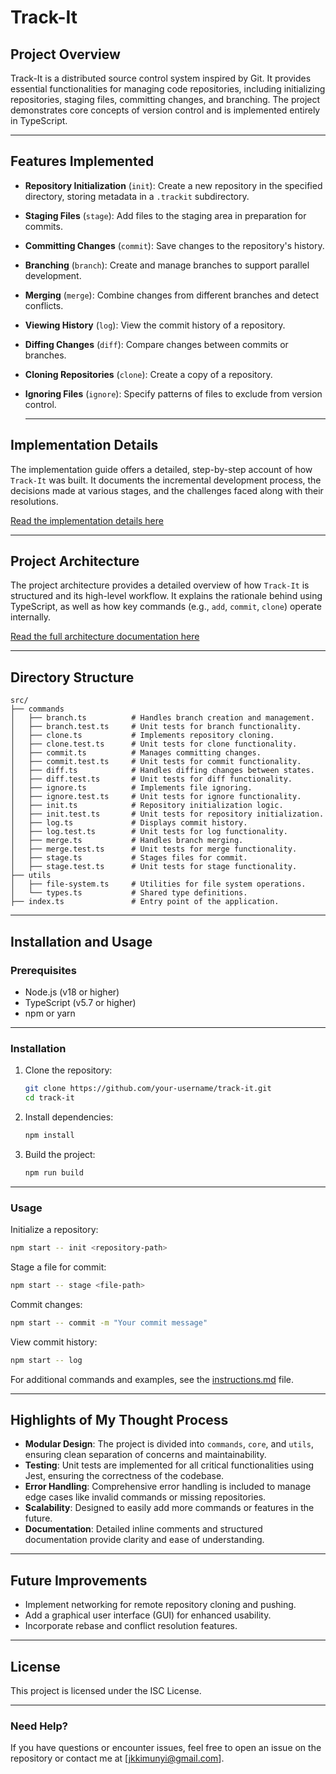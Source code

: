 # Track-It

## Project Overview

Track-It is a distributed source control system inspired by Git. It provides
essential functionalities for managing code repositories, including initializing
repositories, staging files, committing changes, and branching. The project
demonstrates core concepts of version control and is implemented entirely in
TypeScript.

---

## Features Implemented

- **Repository Initialization** (`init`): Create a new repository in the
  specified directory, storing metadata in a `.trackit` subdirectory.
- **Staging Files** (`stage`): Add files to the staging area in preparation for
  commits.
- **Committing Changes** (`commit`): Save changes to the repository's history.
- **Branching** (`branch`): Create and manage branches to support parallel
  development.
- **Merging** (`merge`): Combine changes from different branches and detect
  conflicts.
- **Viewing History** (`log`): View the commit history of a repository.
- **Diffing Changes** (`diff`): Compare changes between commits or branches.
- **Cloning Repositories** (`clone`): Create a copy of a repository.
- **Ignoring Files** (`ignore`): Specify patterns of files to exclude from
  version control.

  ---

## Implementation Details

The implementation guide offers a detailed, step-by-step account of how
`Track-It` was built. It documents the incremental development process, the
decisions made at various stages, and the challenges faced along with their
resolutions.

[Read the implementation details here](./implementation.md)

---

## Project Architecture

The project architecture provides a detailed overview of how `Track-It` is
structured and its high-level workflow. It explains the rationale behind using
TypeScript, as well as how key commands (e.g., `add`, `commit`, `clone`) operate
internally.

[Read the full architecture documentation here](./ARCHITECTURE.md)

---

## Directory Structure

```
src/
├── commands
│   ├── branch.ts          # Handles branch creation and management.
│   ├── branch.test.ts     # Unit tests for branch functionality.
│   ├── clone.ts           # Implements repository cloning.
│   ├── clone.test.ts      # Unit tests for clone functionality.
│   ├── commit.ts          # Manages committing changes.
│   ├── commit.test.ts     # Unit tests for commit functionality.
│   ├── diff.ts            # Handles diffing changes between states.
│   ├── diff.test.ts       # Unit tests for diff functionality.
│   ├── ignore.ts          # Implements file ignoring.
│   ├── ignore.test.ts     # Unit tests for ignore functionality.
│   ├── init.ts            # Repository initialization logic.
│   ├── init.test.ts       # Unit tests for repository initialization.
│   ├── log.ts             # Displays commit history.
│   ├── log.test.ts        # Unit tests for log functionality.
│   ├── merge.ts           # Handles branch merging.
│   ├── merge.test.ts      # Unit tests for merge functionality.
│   ├── stage.ts           # Stages files for commit.
│   ├── stage.test.ts      # Unit tests for stage functionality.
├── utils
│   ├── file-system.ts     # Utilities for file system operations.
│   └── types.ts           # Shared type definitions.
├── index.ts               # Entry point of the application.
```

---

## Installation and Usage

### Prerequisites

- Node.js (v18 or higher)
- TypeScript (v5.7 or higher)
- npm or yarn

---

### Installation

1. Clone the repository:
   ```bash
   git clone https://github.com/your-username/track-it.git
   cd track-it
   ```
2. Install dependencies:
   ```bash
   npm install
   ```
3. Build the project:
   ```bash
   npm run build
   ```

---

### Usage

Initialize a repository:

```bash
npm start -- init <repository-path>
```

Stage a file for commit:

```bash
npm start -- stage <file-path>
```

Commit changes:

```bash
npm start -- commit -m "Your commit message"
```

View commit history:

```bash
npm start -- log
```

For additional commands and examples, see the
[instructions.md](./instructions.md) file.

---

## Highlights of My Thought Process

- **Modular Design**: The project is divided into `commands`, `core`, and
  `utils`, ensuring clean separation of concerns and maintainability.
- **Testing**: Unit tests are implemented for all critical functionalities using
  Jest, ensuring the correctness of the codebase.
- **Error Handling**: Comprehensive error handling is included to manage edge
  cases like invalid commands or missing repositories.
- **Scalability**: Designed to easily add more commands or features in the
  future.
- **Documentation**: Detailed inline comments and structured documentation
  provide clarity and ease of understanding.

---

## Future Improvements

- Implement networking for remote repository cloning and pushing.
- Add a graphical user interface (GUI) for enhanced usability.
- Incorporate rebase and conflict resolution features.

---

## License

This project is licensed under the ISC License.

---

### Need Help?

If you have questions or encounter issues, feel free to open an issue on the
repository or contact me at [jkkimunyi@gmail.com].
